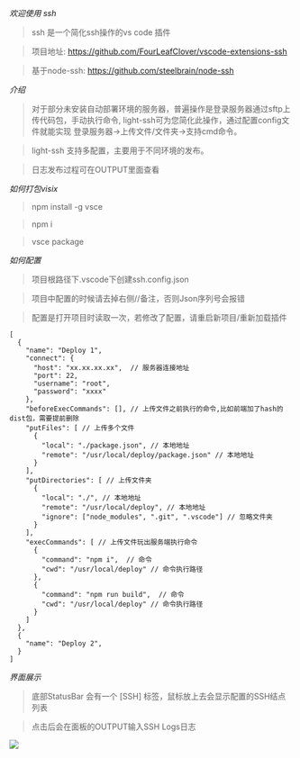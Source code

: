 *欢迎使用 ssh*
  
> ssh 是一个简化ssh操作的vs code 插件

> 项目地址: <https://github.com/FourLeafClover/vscode-extensions-ssh>

> 基于node-ssh: <https://github.com/steelbrain/node-ssh>

*介绍*

> 对于部分未安装自动部署环境的服务器，普遍操作是登录服务器通过sftp上传代码包，手动执行命令, light-ssh可为您简化此操作，通过配置config文件就能实现 登录服务器->上传文件/文件夹->支持cmd命令。

> light-ssh 支持多配置，主要用于不同环境的发布。

> 日志发布过程可在OUTPUT里面查看

*如何打包visix*

> npm install -g vsce

> npm i

> vsce package

*如何配置*

> 项目根路径下.vscode下创建ssh.config.json

> 项目中配置的时候请去掉右侧//备注，否则Json序列号会报错

> 配置是打开项目时读取一次，若修改了配置，请重启新项目/重新加载插件

```
[
  {
    "name": "Deploy 1",
    "connect": {  
      "host": "xx.xx.xx.xx",  // 服务器连接地址
      "port": 22,
      "username": "root",
      "password": "xxxx"
    },
    "beforeExecCommands": [], // 上传文件之前执行的命令,比如前端加了hash的dist包，需要提前删除
    "putFiles": [ // 上传多个文件
      {
        "local": "./package.json", // 本地地址
        "remote": "/usr/local/deploy/package.json" // 本地地址
      }
    ],
    "putDirectories": [ // 上传文件夹
      {
        "local": "./", // 本地地址
        "remote": "/usr/local/deploy", // 本地地址
        "ignore": ["node_modules", ".git", ".vscode"] // 忽略文件夹
      }
    ],
    "execCommands": [ // 上传文件玩出服务端执行命令
      {
        "command": "npm i",  // 命令
        "cwd": "/usr/local/deploy" // 命令执行路径
      },
      {
        "command": "npm run build",  // 命令
        "cwd": "/usr/local/deploy" // 命令执行路径
      }
    ]
  },
  {
    "name": "Deploy 2",
  }
]

```

*界面展示*

> 底部StatusBar 会有一个 [SSH] 标签，鼠标放上去会显示配置的SSH结点列表

> 点击后会在面板的OUTPUT输入SSH Logs日志

![](https://fourleafclover.github.io/vscode/light-ssh/images/step.png)
